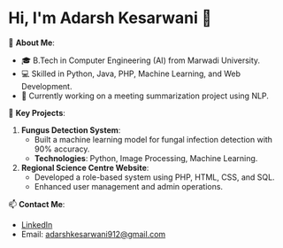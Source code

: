 # Hi, I'm Adarsh Kesarwani 👋

🚀 **About Me**:
- 🎓 B.Tech in Computer Engineering (AI) from Marwadi University.
- 💻 Skilled in Python, Java, PHP, Machine Learning, and Web Development.
- 🔭 Currently working on a meeting summarization project using NLP.

🌟 **Key Projects**:
1. **Fungus Detection System**:
   - Built a machine learning model for fungal infection detection with 90% accuracy.
   - **Technologies**: Python, Image Processing, Machine Learning.
2. **Regional Science Centre Website**:
   - Developed a role-based system using PHP, HTML, CSS, and SQL.
   - Enhanced user management and admin operations.

📫 **Contact Me**:
- [LinkedIn](https://www.linkedin.com/in/adarsh-kesarwani-6a0812269/)
- Email: adarshkesarwani912@gmail.com

